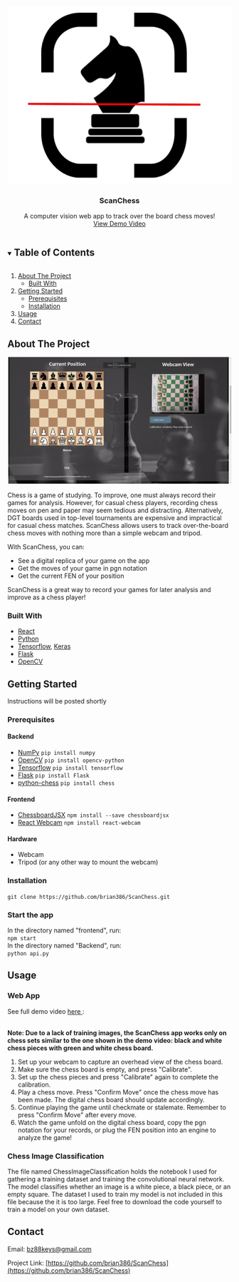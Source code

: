 
<!--
*** Thanks for checking out the Best-README-Template. If you have a suggestion
*** that would make this better, please fork the repo and create a pull request
*** or simply open an issue with the tag "enhancement".
*** Thanks again! Now go create something AMAZING! :D
***
***
***
*** To avoid retyping too much info. Do a search and replace for the following:
*** github_username, repo_name, twitter_handle, email, project_title, project_description
-->



<!-- PROJECT SHIELDS -->
<!--
*** I'm using markdown "reference style" links for readability.
*** Reference links are enclosed in brackets [ ] instead of parentheses ( ).
*** See the bottom of this document for the declaration of the reference variables
*** for contributors-url, forks-url, etc. This is an optional, concise syntax you may use.
*** https://www.markdownguide.org/basic-syntax/#reference-style-links
-->

<!-- PROJECT LOGO -->
<br />
<p align="center">
  <a href="https://github.com/github_username/repo_name">
    <img src="./ImagesForReadme/ScanChessLogo.jpg" alt="Logo" height="400">
  </a>

  <h3 align="center">ScanChess</h3>

  <p align="center">
    A computer vision web app to track over the board chess moves!
    <br />
    <a href="https://youtu.be/p5uTulzoaV4">View Demo Video</a>
  </p>
</p>



<!-- TABLE OF CONTENTS -->
<details open="open">
  <summary><h2 style="display: inline-block">Table of Contents</h2></summary>
  <ol>
    <li>
      <a href="#about-the-project">About The Project</a>
      <ul>
        <li><a href="#built-with">Built With</a></li>
      </ul>
    </li>
    <li>
      <a href="#getting-started">Getting Started</a>
      <ul>
        <li><a href="#prerequisites">Prerequisites</a></li>
        <li><a href="#installation">Installation</a></li>
      </ul>
    </li>
    <li><a href="#usage">Usage</a></li>
    <li><a href="#contact">Contact</a></li>
  </ol>
</details>



<!-- ABOUT THE PROJECT -->
## About The Project

<img src="./ImagesForReadme/chessVisionDemo.gif" width="900" />
                                                                        
Chess is a game of studying. To improve, one must always record their games for analysis. However, for casual chess players, recording chess moves on pen and paper may seem tedious and distracting. Alternatively, DGT boards used in top-level tournaments are expensive and impractical for casual chess matches. ScanChess allows users to track over-the-board chess moves with nothing more than a simple webcam and tripod.

With ScanChess, you can:

-  See a digital replica of your game on the app
-  Get the moves of your game in pgn notation
-  Get the current FEN of your position

ScanChess is a great way to record your games for later analysis and improve as a chess player!

### Built With

* [React](https://reactjs.org/)
* [Python](https://www.python.org/)
* [Tensorflow](https://www.tensorflow.org/), [Keras](https://keras.io/about/)
* [Flask](https://flask.palletsprojects.com/en/2.0.x/)
* [OpenCV](https://opencv.org/)



<!-- GETTING STARTED -->
## Getting Started

Instructions will be posted shortly
### Prerequisites

#### Backend
* [NumPy](https://numpy.org/)
```pip install numpy```
* [OpenCV](https://opencv.org/)
```pip install opencv-python```
* [Tensorflow](https://www.tensorflow.org/)
```pip install tensorflow```
* [Flask](https://flask.palletsprojects.com/en/2.0.x/)
```pip install Flask```
* [python-chess](https://python-chess.readthedocs.io/en/latest/)
```pip install chess```

#### Frontend
* [ChessboardJSX](https://chessboardjsx.com/)
```npm install --save chessboardjsx```
* [React Webcam](https://www.npmjs.com/package/react-webcam)
```npm install react-webcam```

#### Hardware
* Webcam
* Tripod (or any other way to mount the webcam)

### Installation

```git clone https://github.com/brian386/ScanChess.git```

### Start the app
In the directory named "frontend", run:
<br/>
```npm start```
<br/>
In the directory named "Backend", run:
<br/>
```python api.py```

<!-- USAGE EXAMPLES -->
## Usage

### Web App
See full demo video <a href="https://youtu.be/p5uTulzoaV4"> here </a>: 
<br/> <br/>

<strong> Note: Due to a lack of training images, the ScanChess app works only on chess sets similar to the one shown in the demo video: black and white chess pieces with green and white chess board. </strong>

1. Set up your webcam to capture an overhead view of the chess board.
2. Make sure the chess board is empty, and press "Calibrate".
3. Set up the chess pieces and press "Calibrate" again to complete the calibration.
4. Play a chess move. Press "Confirm Move" once the chess move has been made. The digital chess board should update accordingly. 
5. Continue playing the game until checkmate or stalemate. Remember to press "Confirm Move" after every move.
6. Watch the game unfold on the digital chess board, copy the pgn notation for your records, or plug the FEN position into an engine to analyze the game!

### Chess Image Classification

The file named ChessImageClassification holds the notebook I used for gathering a training dataset and training the convolutional neural network. The model classifies whether an image is a white piece, a black piece, or an empty square. The dataset I used to train my model is not included in this file because the it is too large. Feel free to download the code yourself to train a model on your own dataset.

<!-- CONTACT -->
## Contact

Email: bz88keys@gmail.com

Project Link: [https://github.com/brian386/ScanChess](https://github.com/brian386/ScanChess)



 
